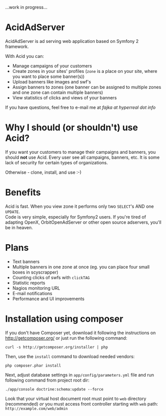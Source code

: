 ...work in progress...

# AcidAdServer

AcidAdServer is ad serving web application based on Symfony 2 framework.

With Acid you can:

 * Manage campaigns of your customers
 * Create zones in your sites' profiles (`zone` is a place on your site, where you want to place some banner(s))
 * Upload banners like images and swf's
 * Assign banners to zones (one banner can be assigned to multiple zones and one zone can contain multiple banners)
 * View statistics of clicks and views of your banners

If you have questions, feel free to e-mail me at *fajka at hyperreal dot info*

# Why I should (or shouldn't) use Acid?

If you want your customers to manage their campaigns and banners, you should **not** use Acid. Every user see all
campaigns, banners, etc. It is some lack of security for certain types of organizations.

Otherwise - clone, install, and use :-)

# Benefits

Acid is fast. When you view zone it performs only two `SELECT`'s AND one `UPDATE`.\
Code is very simple, especially for Symfony2 users. If you're tired of adapting OpenX, OrbitOpenAdServer or other open
source adservers, you'll be in heaven.

# Plans

 * Text banners
 * Multiple banners in one zone at once (eg. you can place four small boxes in scyscrapper)
 * Counting clicks of swfs with `clickTAG`
 * Statistic reports
 * Nagios monitoring URL
 * E-mail notifications
 * Performance and UI improvements

# Installation using composer

If you don't have Composer yet, download it following the instructions on
http://getcomposer.org/ or just run the following command:

    curl -s http://getcomposer.org/installer | php

Then, use the `install` command to download needed vendors:

    php composer.phar install

Next, adjust database settings in `app/config/parameters.yml` file and run following command from project root dir:

    ./app/console doctrine:schema:update --force

Look that your virtual host document root must point to `web` directory (recommended) *or* you must access front
controller starting with `web` path: `http://example.com/web/admin`
